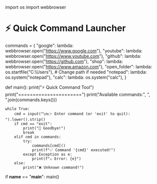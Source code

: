 import os
import webbrowser

# ⚡ Quick Command Launcher
commands = {
    "google": lambda: webbrowser.open("https://www.google.com"),
    "youtube": lambda: webbrowser.open("https://www.youtube.com"),
    "github": lambda: webbrowser.open("https://github.com"),
    "shop": lambda: webbrowser.open("https://www.amazon.com"),
    "open_folder": lambda: os.startfile("C:\\Users"),  # Change path if needed
    "notepad": lambda: os.system("notepad"),
    "calc": lambda: os.system("calc"),
}

def main():
    print("⚡ Quick Command Tool")
    print("======================")
    print("Available commands:", ", ".join(commands.keys()))

    while True:
        cmd = input("\n👉 Enter command (or 'exit' to quit): ").lower().strip()
        if cmd == "exit":
            print("👋 Goodbye!")
            break
        elif cmd in commands:
            try:
                commands[cmd]()
                print(f"✅ Command '{cmd}' executed!")
            except Exception as e:
                print(f"⚠️ Error: {e}")
        else:
            print("❌ Unknown command!")

if __name__ == "__main__":
    main()
